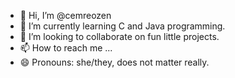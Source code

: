 - 👋 Hi, I’m @cemreozen
- 🌱 I’m currently learning C and Java programming.
- 💞️ I’m looking to collaborate on fun little projects.
- 📫 How to reach me ...
- 😄 Pronouns: she/they, does not matter really.

<!---
cemreozen/cemreozen is a ✨ special ✨ repository because its `README.md` (this file) appears on your GitHub profile.
You can click the Preview link to take a look at your changes.
--->
